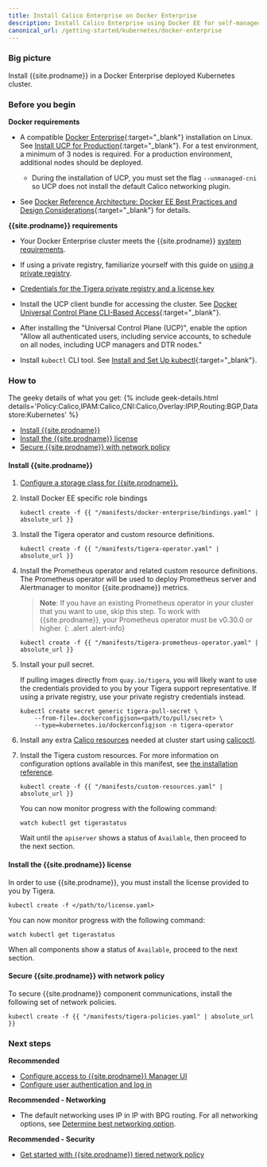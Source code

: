 ```yaml
---
title: Install Calico Enterprise on Docker Enterprise
description: Install Calico Enterprise using Docker EE for self-managed on-premises deployments.
canonical_url: /getting-started/kubernetes/docker-enterprise
---
```


### Big picture

Install {{site.prodname}} in a Docker Enterprise deployed Kubernetes cluster.

### Before you begin

**Docker requirements**

- A compatible [Docker Enterprise](https://docs.docker.com/ee/){:target="_blank"} installation on Linux. See [Install UCP for Production](https://docs.docker.com/ee/ucp/admin/install/){:target="_blank"}. For a test environment, a minimum of 3 nodes is required. For a production environment, additional nodes should be deployed.
  - During the installation of UCP, you must set the flag `--unmanaged-cni` so UCP does not install the default Calico networking plugin.

- See [Docker Reference Architecture: Docker EE Best Practices and Design Considerations](https://docs.mirantis.com/docker-enterprise/v3.0/dockeree-ref-arch/deploy-manage/best-practices-design.html){:target="_blank"} for details.

**{{site.prodname}} requirements**

- Your Docker Enterprise cluster meets the {{site.prodname}} [system requirements]({{site.baseurl}}/getting-started/kubernetes/requirements).

- If using a private registry, familiarize yourself with this guide on [using a private registry]({{site.baseurl}}/getting-started/private-registry).

- [Credentials for the Tigera private registry and a license key]({{site.baseurl}}/getting-started/calico-enterprise)

- Install the UCP client bundle for accessing the cluster. See [Docker Universal Control Plane CLI-Based Access](https://docs.docker.com/ee/ucp/user-access/cli/){:target="_blank"}.

- After installing the "Universal Control Plane (UCP)", enable the option "Allow all authenticated users,
  including service accounts, to schedule on all nodes, including UCP managers and DTR nodes."

- Install `kubectl` CLI tool. See [Install and Set Up kubectl](https://kubernetes.io/docs/tasks/tools/install-kubectl/){:target="_blank"}.

### How to

The geeky details of what you get:
{% include geek-details.html details='Policy:Calico,IPAM:Calico,CNI:Calico,Overlay:IPIP,Routing:BGP,Datastore:Kubernetes' %}

- [Install {{site.prodname}}](#install-calico-enterprise)
- [Install the {{site.prodname}} license](#install-the-calico-enterprise-license)
- [Secure {{site.prodname}} with network policy](#secure-calico-enterprise-with-network-policy)

#### Install {{site.prodname}}

1. [Configure a storage class for {{site.prodname}}.]({{site.baseurl}}/getting-started/create-storage)

1. Install Docker EE specific role bindings

   ```
   kubectl create -f {{ "/manifests/docker-enterprise/bindings.yaml" | absolute_url }}
   ```

1. Install the Tigera operator and custom resource definitions.

   ```
   kubectl create -f {{ "/manifests/tigera-operator.yaml" | absolute_url }}
   ```

1. Install the Prometheus operator and related custom resource definitions. The Prometheus operator will be used to deploy Prometheus server and Alertmanager to monitor {{site.prodname}} metrics.

   > **Note**: If you have an existing Prometheus operator in your cluster that you want to use, skip this step. To work with {{site.prodname}}, your Prometheus operator must be v0.30.0 or higher.
   {: .alert .alert-info}

   ```
   kubectl create -f {{ "/manifests/tigera-prometheus-operator.yaml" | absolute_url }}
   ```

1. Install your pull secret.

   If pulling images directly from `quay.io/tigera`, you will likely want to use the credentials provided to you by your Tigera support representative. If using a private registry, use your private registry credentials instead.

   ```
   kubectl create secret generic tigera-pull-secret \
       --from-file=.dockerconfigjson=<path/to/pull/secret> \
       --type=kubernetes.io/dockerconfigjson -n tigera-operator
   ```

1. Install any extra [Calico resources]({{site.baseurl}}/reference/resources) needed at cluster start using [calicoctl]({{site.baseurl}}/reference/calicoctl/overview).

1. Install the Tigera custom resources. For more information on configuration options available in this manifest, see [the installation reference]({{site.baseurl}}/reference/installation/api).

   ```
   kubectl create -f {{ "/manifests/custom-resources.yaml" | absolute_url }}
   ```

   You can now monitor progress with the following command:

   ```
   watch kubectl get tigerastatus
   ```

   Wait until the `apiserver` shows a status of `Available`, then proceed to the next section.

#### Install the {{site.prodname}} license

In order to use {{site.prodname}}, you must install the license provided to you by Tigera.

```
kubectl create -f </path/to/license.yaml>
```

You can now monitor progress with the following command:

```
watch kubectl get tigerastatus
```

When all components show a status of `Available`, proceed to the next section.

#### Secure {{site.prodname}} with network policy

To secure {{site.prodname}} component communications, install the following set of network policies.

```
kubectl create -f {{ "/manifests/tigera-policies.yaml" | absolute_url }}
```

### Next steps

**Recommended**

- [Configure access to {{site.prodname}} Manager UI]({{site.baseurl}}/getting-started/cnx/access-the-manager)
- [Configure user authentication and log in]({{site.baseurl}}/getting-started/cnx/create-user-login)

**Recommended - Networking**

- The default networking uses IP in IP with BPG routing. For all networking options, see [Determine best networking option]({{site.baseurl}}/networking/determine-best-networking).

**Recommended - Security**

- [Get started with {{site.prodname}} tiered network policy]({{site.baseurl}}/security/tiered-policy)
